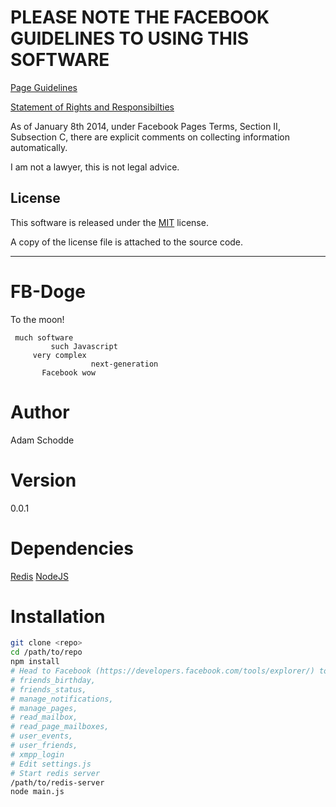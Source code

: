 PLEASE NOTE THE FACEBOOK GUIDELINES TO USING THIS SOFTWARE
===========================================================
[Page Guidelines](https://www.facebook.com/page_guidelines.php)

[Statement of Rights and Responsibilties](https://www.facebook.com/legal/terms)

As of January 8th 2014, under Facebook Pages Terms, Section II, Subsection C, there are explicit comments on collecting information automatically.

I am not a lawyer, this is not legal advice.

License
-------
This software is released under the [MIT](www.tldrlegal.com/license/mit-license) license.

A copy of the license file is attached to the source code.

-----------------------------------------------------------------------------------------

FB-Doge
=======

To the moon!

```
 much software
         such Javascript
     very complex
                  next-generation
       Facebook wow
```

Author
======
Adam Schodde

Version
=======
0.0.1

Dependencies
============
[Redis](http://redis.io)
[NodeJS](http://nodejs.org)

Installation
============
```bash
git clone <repo>
cd /path/to/repo
npm install
# Head to Facebook (https://developers.facebook.com/tools/explorer/) to generate an oauth token with permissions: 
# friends_birthday, 
# friends_status, 
# manage_notifications, 
# manage_pages, 
# read_mailbox, 
# read_page_mailboxes, 
# user_events, 
# user_friends, 
# xmpp_login
# Edit settings.js
# Start redis server
/path/to/redis-server
node main.js
```
